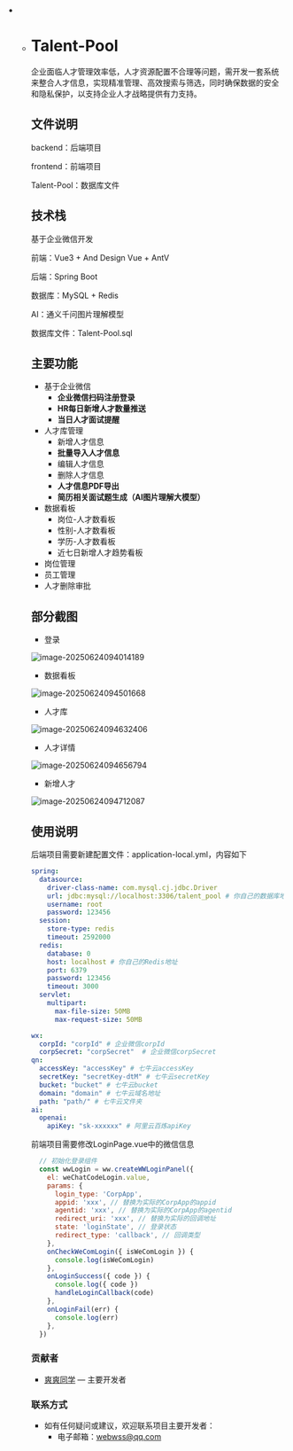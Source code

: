 - - # Talent-Pool
  
    企业面临人才管理效率低，人才资源配置不合理等问题，需开发一套系统来整合人才信息，实现精准管理、高效搜索与筛选，同时确保数据的安全和隐私保护，以支持企业人才战略提供有力支持。
  
    ## 文件说明
  
    backend：后端项目
  
    frontend：前端项目
  
    Talent-Pool：数据库文件
  
    ## 技术栈
  
    基于企业微信开发
  
    前端：Vue3 + And Design Vue + AntV
  
    后端：Spring Boot
  
    数据库：MySQL + Redis
  
    AI：通义千问图片理解模型
  
    数据库文件：Talent-Pool.sql
  
    ## 主要功能
  
    - 基于企业微信
      - **企业微信扫码注册登录**
      - **HR每日新增人才数量推送**
      - **当日人才面试提醒**
    - 人才库管理
      - 新增人才信息
      - **批量导入人才信息**
      - 编辑人才信息
      - 删除人才信息
      - **人才信息PDF导出**
      - **简历相关面试题生成（AI图片理解大模型）**
    - 数据看板
      - 岗位-人才数看板
      - 性别-人才数看板
      - 学历-人才数看板
      - 近七日新增人才趋势看板
    - 岗位管理
    - 员工管理
    - 人才删除审批
  
    ## 部分截图
  
    - 登录
  
    ![image-20250624094014189](https://github.com/webwss/Talent-Pool/img/image-20250624094014189.png)
  
    - 数据看板
  
    ![image-20250624094501668](https://github.com/webwss/Talent-Pool/img/image-20250624094501668.png)
  
    - 人才库
  
    ![image-20250624094632406](https://github.com/webwss/Talent-Pool/img/image-20250624094632406.png)
  
    - 人才详情
  
    ![image-20250624094656794](https://github.com/webwss/Talent-Pool/img/image-20250624094656794.png)
  
    - 新增人才
  
    ![image-20250624094712087](https://github.com/webwss/Talent-Pool/img/image-20250624094712087.png)
  
    ## 使用说明
  
    后端项目需要新建配置文件：application-local.yml，内容如下
  
    ```yml
    spring:
      datasource:
        driver-class-name: com.mysql.cj.jdbc.Driver
        url: jdbc:mysql://localhost:3306/talent_pool # 你自己的数据库地址
        username: root
        password: 123456
      session:
        store-type: redis
        timeout: 2592000
      redis:
        database: 0
        host: localhost # 你自己的Redis地址
        port: 6379
        password: 123456
        timeout: 3000
      servlet:
        multipart:
          max-file-size: 50MB
          max-request-size: 50MB
    
    wx:
      corpId: "corpId" # 企业微信corpId
      corpSecret: "corpSecret"  # 企业微信corpSecret
    qn:
      accessKey: "accessKey" # 七牛云accessKey
      secretKey: "secretKey-dtM" # 七牛云secretKey
      bucket: "bucket" # 七牛云bucket
      domain: "domain" # 七牛云域名地址
      path: "path/" # 七牛云文件夹
    ai:
      openai:
        apiKey: "sk-xxxxxx" # 阿里云百炼apiKey
    ```
  
    前端项目需要修改LoginPage.vue中的微信信息
  
    ```javascript
      // 初始化登录组件
      const wwLogin = ww.createWWLoginPanel({
        el: weChatCodeLogin.value,
        params: {
          login_type: 'CorpApp',
          appid: 'xxx', // 替换为实际的CorpApp的appid
          agentid: 'xxx', // 替换为实际的CorpApp的agentid
          redirect_uri: 'xxx', // 替换为实际的回调地址
          state: 'loginState', // 登录状态
          redirect_type: 'callback', // 回调类型
        },
        onCheckWeComLogin({ isWeComLogin }) {
          console.log(isWeComLogin)
        },
        onLoginSuccess({ code }) {
          console.log({ code })
          handleLoginCallback(code)
        },
        onLoginFail(err) {
          console.log(err)
        },
      })
    ```
  
    ### 贡献者
  
    - [爽爽同学](https://github.com/webwss) — 主要开发者
  
    ### 联系方式
  
    - 如有任何疑问或建议，欢迎联系项目主要开发者：
      - 电子邮箱：[webwss@qq.com](mailto:webwss@qq.com)